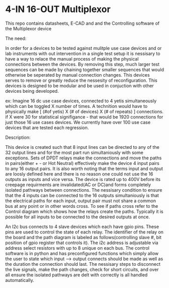 # 4-IN 16-OUT Multiplexor

This repo contains datasheets, E-CAD and and the Controlling software of the Multiplexor device

The need:

In order for a devices to be tested against mulitple use case devices and or lab instruments with out intervention in a single test setup it is nessisary to have a way to relace the manual process of making the physical connections between the devices. By removing this step, much larger test sequences can be made by chaining together smaller sequences that would otherwise be seperated by manual connection changes. This devices serves to remove or greatly reduce the nessesity of reconfiguration. This devices is designed to be modular and be used in conjuction with other devices being developed. 

ex: Imagine 16 dc use case devices, connected to 4 yetis simultaneously which can be toggled X number of times. A technition would have to physically make [ (#of yetis) X (# of devices) X (# of repeats) ] connections. if X were 30 for statistical signifigance - that would be 1920 connections for just those 16 use cases devices. We currently have over 100 use case devices that are tested each regression. 

Description: 

This device is created such that 8 input lines can be directed to any of the 32 output lines and for the most part run simultaniously with some exceptions. Sets of DPDT relays make the connections and move the paths in pairs(either + - or Hot Neutral) effectively make the device 4 input pairs to any 16 output pairs. It is also worth noting that the terms input and output are loosly defined here and there is no reason one could not use the 16 outputs as inputs and vice versa. The device is rated up to 400V before its creepage requirments are invalidated(AC or DC)and forms completely isolated pathways between connections. The nessisary condition to ensure that the 4 inputs can be connected to the 16 outputs simultaniously is that the electrical paths for each input, output pair must not share a common bus at any point or in other words cross. To see if paths cross refer to the Control diagram which shows how the relays create the paths. Typically it is possible for all inputs to be connected to the desired outputs at once. 

An I2c bus connects to 4 slave devices which each have gpio pins. These pins are used to control the state of each relay. The identifier of the relay on the board and the path diagram is labeled as follows(controlling slave #, bit position of gpio register that controls it). The i2c address is adjustable via address select resistors with up to 8 unique on each bus. The control software is in python and has preconfigured functions which simply allow the user to state which input --> output connects should be made as well as the duration the connection should last. The nessisary steps to disconnect the live signals, make the path changes, check for short circuits, and over all ensure the isolated pathways are delt with correctly is all handled automatically. 

